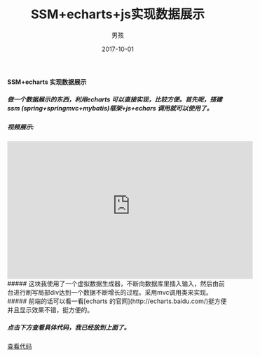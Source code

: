 ﻿---
layout: post
title: 'SSM+echarts+js实现数据展示'
date: 2017-10-01
author: 男孩
tags: java
---
#### SSM+echarts 实现数据展示
##### 做一个数据展示的东西，利用echarts 可以直接实现，比较方便。首先呢，搭建ssm (spring+springmvc+mybatis)框架+js+echars 调用就可以使用了。
##### 视频展示:
<iframe width="560" height="315" src="http://mgimg-ali.oss-cn-beijing.aliyuncs.com/Java/DataDisplay.mp4" frameborder="0" allowfullscreen></iframe>
##### 这块我使用了一个虚拟数据生成器，不断向数据库里插入输入，然后由前台进行刷写局部div达到一个数据不断增长的过程。采用mvc调用类来实现。
##### 前端的话可以看一看[echarts 的官网](http://echarts.baidu.com/)挺方便并且显示效果不错，挺方便的。

##### 点击下方查看具体代码，我已经放到上面了。
[查看代码](https://github.com/czhyf/Look)
